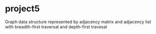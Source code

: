 # project5
Graph data structure represented by adjacency matrix and adjacency list with breadth-first traversal and depth-first travesal 
